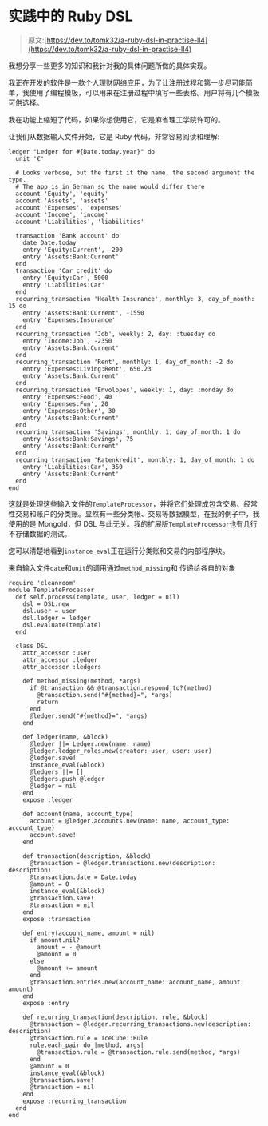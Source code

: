 # 实践中的 Ruby DSL

> 原文:[https://dev.to/tomk32/a-ruby-dsl-in-practise-ll4](https://dev.to/tomk32/a-ruby-dsl-in-practise-ll4)

我想分享一些更多的知识和我针对我的具体问题所做的具体实现。

我正在开发的软件是一款[个人理财网络应用](https://budget-fox.com/?utm_source=dev.to)，为了让注册过程和第一步尽可能简单，我使用了编程模板，可以用来在注册过程中填写一些表格。用户将有几个模板可供选择。

我在功能上缩短了代码，如果你想使用它，它是麻省理工学院许可的。

让我们从数据输入文件开始，它是 Ruby 代码，非常容易阅读和理解:

```
ledger "Ledger for #{Date.today.year}" do
  unit '€'

  # Looks verbose, but the first it the name, the second argument the type.
  # The app is in German so the name would differ there
  account 'Equity', 'equity'
  account 'Assets', 'assets'
  account 'Expenses', 'expenses'
  account 'Income', 'income'
  account 'Liabilities', 'liabilities'

  transaction 'Bank account' do
    date Date.today
    entry 'Equity:Current', -200
    entry 'Assets:Bank:Current'
  end
  transaction 'Car credit' do
    entry 'Equity:Car', 5000
    entry 'Liabilities:Car'
  end
  recurring_transaction 'Health Insurance', monthly: 3, day_of_month: 15 do
    entry 'Assets:Bank:Current', -1550
    entry 'Expenses:Insurance'
  end
  recurring_transaction 'Job', weekly: 2, day: :tuesday do
    entry 'Income:Job', -2350
    entry 'Assets:Bank:Current'
  end
  recurring_transaction 'Rent', monthly: 1, day_of_month: -2 do
    entry 'Expenses:Living:Rent', 650.23
    entry 'Assets:Bank:Current'
  end
  recurring_transaction 'Envolopes', weekly: 1, day: :monday do
    entry 'Expenses:Food', 40
    entry 'Expenses:Fun', 20
    entry 'Expenses:Other', 30
    entry 'Assets:Bank:Current'
  end
  recurring_transaction 'Savings', monthly: 1, day_of_month: 1 do
    entry 'Assets:Bank:Savings', 75
    entry 'Assets:Bank:Current'
  end
  recurring_transaction 'Ratenkredit', monthly: 1, day_of_month: 1 do
    entry 'Liabilities:Car', 350
    entry 'Assets:Bank:Current'
  end
end 
```

这就是处理这些输入文件的`TemplateProcessor`，并将它们处理成包含交易、经常性交易和账户的分类账。显然有一些分类帐、交易等数据模型，在我的例子中，我使用的是 MongoId，但 DSL 与此无关。我的扩展版`TemplateProcessor`也有几行不存储数据的测试。

您可以清楚地看到`instance_eval`正在运行分类账和交易的内部程序块。

来自输入文件`date`和`unit`的调用通过`method_missing`和
传递给各自的对象

```
require 'cleanroom'
module TemplateProcessor
  def self.process(template, user, ledger = nil)
    dsl = DSL.new
    dsl.user = user
    dsl.ledger = ledger
    dsl.evaluate(template)
  end

  class DSL
    attr_accessor :user
    attr_accessor :ledger
    attr_accessor :ledgers

    def method_missing(method, *args)
      if @transaction && @transaction.respond_to?(method)
        @transaction.send("#{method}=", *args)
        return
      end
      @ledger.send("#{method}=", *args)
    end

    def ledger(name, &block)
      @ledger ||= Ledger.new(name: name)
      @ledger.ledger_roles.new(creator: user, user: user)
      @ledger.save!
      instance_eval(&block)
      @ledgers ||= []
      @ledgers.push @ledger
      @ledger = nil
    end
    expose :ledger

    def account(name, account_type)
      account = @ledger.accounts.new(name: name, account_type: account_type)
      account.save!
    end

    def transaction(description, &block)
      @transaction = @ledger.transactions.new(description: description)
      @transaction.date = Date.today
      @amount = 0
      instance_eval(&block)
      @transaction.save!
      @transaction = nil
    end
    expose :transaction

    def entry(account_name, amount = nil)
      if amount.nil?
        amount = - @amount
        @amount = 0
      else
        @amount += amount
      end
      @transaction.entries.new(account_name: account_name, amount: amount)
    end
    expose :entry

    def recurring_transaction(description, rule, &block)
      @transaction = @ledger.recurring_transactions.new(description: description)
      @transaction.rule = IceCube::Rule
      rule.each_pair do |method, args|
        @transaction.rule = @transaction.rule.send(method, *args)
      end
      @amount = 0
      instance_eval(&block)
      @transaction.save!
      @transaction = nil
    end
    expose :recurring_transaction
  end
end 
```